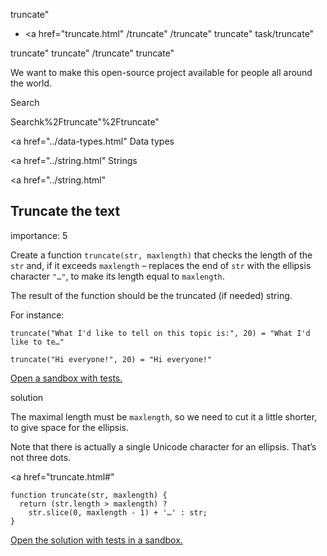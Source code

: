 truncate"

-   <a href="truncate.html"
    /truncate"
    /truncate"
    truncate"
    task/truncate"

<!-- -->

truncate"
truncate"
/truncate"
truncate"

We want to make this open-source project available for people all around the world.

Search

Searchk%2Ftruncate"%2Ftruncate" </a>

<a href="../data-types.html" Data types</span></a>

<a href="../string.html" Strings</span></a>

<a href="../string.html"

## Truncate the text

<span class="task__importance" title="How important is the task, from 1 to 5">importance: 5</span>

Create a function `truncate(str, maxlength)` that checks the length of the `str` and, if it exceeds `maxlength` – replaces the end of `str` with the ellipsis character `"…"`, to make its length equal to `maxlength`.

The result of the function should be the truncated (if needed) string.

For instance:

    truncate("What I'd like to tell on this topic is:", 20) = "What I'd like to te…"

    truncate("Hi everyone!", 20) = "Hi everyone!"

[Open a sandbox with tests.](https://plnkr.co/edit/bGScEEQPA6rNwF1R?p=preview)

solution

The maximal length must be `maxlength`, so we need to cut it a little shorter, to give space for the ellipsis.

Note that there is actually a single Unicode character for an ellipsis. That’s not three dots.

<a href="truncate.html#"
<a href="truncate.html#" class="toolbar__button toolbar__button_edit" title="open in sandbox"></a>

    function truncate(str, maxlength) {
      return (str.length > maxlength) ?
        str.slice(0, maxlength - 1) + '…' : str;
    }

[Open the solution with tests in a sandbox.](https://plnkr.co/edit/qkJLsMAZO5MsjwF3?p=preview)
